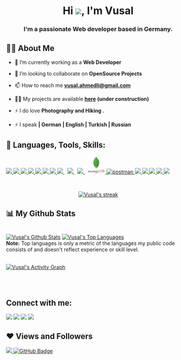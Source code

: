 



<h1 align="center">Hi <img src="https://raw.githubusercontent.com/MartinHeinz/MartinHeinz/master/wave.gif" width="30px">, I'm Vusal</h1>
<h3 align="center">I'm a passionate Web developer based in Germany.</h3>


## 🙋‍♂️ About Me

- 🔭 I’m currently working as a **Web Developer**

- 👯 I’m looking to collaborate on **OpenSource Projects**

- 📫 How to reach me **vusal.ahmedli@gmail.com**

- 👨‍💻 My projects are available **[here](https://vusalahmadli.com)** **(under construction)**

- ⚡ I do love **Photography and Hiking .**
 
- ⚡ I speak **| German | English | Turkish | Russian**

## 🚀 Languages, Tools, Skills:  

<p align="left"> 
     </a>
    <a href="https://docs.microsoft.com/de-de/dotnet/csharp/" target="_blank"> <img src="https://img.icons8.com/color/48/000000/c-sharp-logo-2.png"/> </a>
    </a> 
    <a href="https://reactjs.org/" target="_blank"> <img src="https://img.icons8.com/color/48/000000/react-native.png"/> </a>
    </a> 
    <a href="https://developer.mozilla.org/en-US/docs/Web/JavaScript" target="_blank"> <img src="https://img.icons8.com/color/48/000000/javascript.png"/> </a> 
    <a href="https://sass-lang.com/" target="_blank"> <img src="https://img.icons8.com/color/50/000000/sass.png"/> </a> 
    <a href="https://www.w3.org/html/" target="_blank"> <img src="https://img.icons8.com/color/48/000000/html-5.png"/> </a> 
    <a href="https://www.w3schools.com/css/" target="_blank"> <img src="https://img.icons8.com/color/48/000000/css3.png"/> </a> 
    <a href="https://getbootstrap.com" target="_blank"> <img src="https://img.icons8.com/color/48/000000/bootstrap.png"/> </a></a> 
    <a style="padding-right:8px;" href="https://nodejs.org" target="_blank"> <img src="https://img.icons8.com/color/48/000000/nodejs.png"/> 
    </a> 
    <a style="padding-right:8px;" href="https://dotnet.microsoft.com/apps/aspnet" target="_blank"> <img src="https://img.icons8.com/color/48/000000/asp.png"/> 
    </a> 
    <a style="padding-right:8px;" href="https://www.mysql.com/" target="_blank"> 
    <img src="https://img.icons8.com/ios/50/000000/sql.png"/> 
    </a>
    <a href="https://www.mongodb.com/" target="_blank"> <img src="https://raw.githubusercontent.com/devicons/devicon/master/icons/mongodb/mongodb-original-wordmark.svg" alt="mongodb" width="48" height="48"/> </a> 
    </a> 
    <a href="https://postman.com" target="_blank"> <img src="https://www.vectorlogo.zone/logos/getpostman/getpostman-icon.svg" alt="postman" width="45" height="45"/> </a>   
    <a href="https://git-scm.com/" target="_blank"> <img src="https://img.icons8.com/color/48/000000/git.png"/> </a> </a> 
    <a href="https://redux.js.org" target="_blank"> <img src="https://img.icons8.com/color/48/000000/redux.png"/> </a>
    <a href="https://www.figma.com/" target="_blank"> <img src="https://img.icons8.com/color/48/000000/figma--v2.png"/> </a>
    <a href="https://www.adobe.com/" target="_blank"> <img src="https://img.icons8.com/fluency/48/000000/adobe-photoshop.png"/> </a>
    <a href="https://www.adobe.com/" target="_blank"> <img src="https://img.icons8.com/color/48/000000/adobe-after-effects--v1.png"/> </a>
    </a>
</p>

<!-- [![React Badge](https://img.shields.io/badge/-React-61DBFB?style=for-the-badge&labelColor=black&logo=react&logoColor=61DBFB)](#)  [![Javascript Badge](https://img.shields.io/badge/-Javascript-F0DB4F?style=for-the-badge&labelColor=black&logo=javascript&logoColor=F0DB4F)](#) [![Typescript Badge](https://img.shields.io/badge/-Typescript-007acc?style=for-the-badge&labelColor=black&logo=typescript&logoColor=007acc)](#) [![Nodejs Badge](https://img.shields.io/badge/-Nodejs-3C873A?style=for-the-badge&labelColor=black&logo=node.js&logoColor=3C873A)](#) [![GraphQL Badge](https://img.shields.io/badge/-GraphQl-e535ab?style=for-the-badge&labelColor=black&logo=node.js&logoColor=e535ab)](#) -->
<br/>

<p align="center">
    <a href="https://github.com/vusalahmadli/github-readme-streak-stats">
        <img title="🔥 Get streak stats for your profile at git.io/streak-stats" alt="Vusal's streak" src="https://github-readme-streak-stats.herokuapp.com/?user=vusalahmadli&theme=black-ice&hide_border=true&stroke=0000&background=060A0CD0"/>
    </a>
</p>

## 📊 My Github Stats

  <br/>
    <a href="https://github.com/vusalahmadli/github-readme-stats"><img alt="Vusal's Github Stats" src="https://github-readme-stats.vercel.app/api?username=vusalahmadli&show_icons=true&count_private=true&theme=react&hide_border=true&bg_color=0D1117" /></a>
  <a href="https://github.com/vusalahmadli/github-readme-stats"><img alt="Vusal's Top Languages" src="https://github-readme-stats.vercel.app/api/top-langs/?username=vusalahmadli&langs_count=8&count_private=true&layout=compact&theme=react&hide_border=true&bg_color=0D1117" /></a>
  <br/>
  <b>Note:</b> Top languages is only a metric of the languages my public code consists of and doesn't reflect experience or skill level.


<br/>
<br/>

<a href="https://github.com/vusalahmadli/github-readme-activity-graph"><img alt="Vusal's Activity Graph" src="https://activity-graph.herokuapp.com/graph?username=vusalahmadli&bg_color=0D1117&color=5BCDEC&line=5BCDEC&point=FFFFFF&hide_border=true" /></a>

<br/>
<br/>

## Connect with me:
<p align="left">

<a href = "https://www.linkedin.com/in/vusalahmadli/"><img src="https://img.icons8.com/fluent/48/000000/linkedin.png"/></a>
<a href = "https://twitter.com/vusalnazimoglu"><img src="https://img.icons8.com/fluent/48/000000/twitter.png"/></a>
<a href = "https://www.instagram.com/vusalnahmadli/"><img src="https://img.icons8.com/fluent/48/000000/instagram-new.png"/></a>
<a href = "https://www.facebook.com/vusalahmadli/"><img src="https://img.icons8.com/fluent/48/000000/facebook.png"/></a>


</p>

## ❤ Views and Followers
<a href="https://github.com/vusalahmadli/github-profile-views-counter">
    <img src="https://komarev.com/ghpvc/?username=vusalahmadli">
</a>
<a href="https://github.com/vusalahmadli?tab=followers"><img src="https://img.shields.io/github/followers/vusalahmadli?label=Followers&style=social" alt="GitHub Badge"></a>
